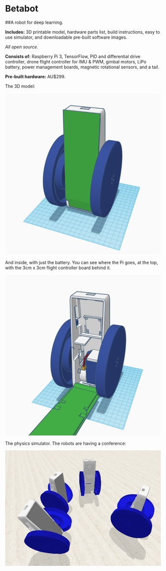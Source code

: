 # **Betabot**

##A robot for deep learning.

**Includes:** 3D printable model, hardware parts list, build instructions, easy to use simulator, and downloadable pre-built software images.

*All open source.*

**Consists of:** Raspberry Pi 3, TensorFlow, PID and differential drive controller, drone flight controller for IMU & PWM, gimbal motors, LiPo battery, power management boards, magnetic rotational sensors, and a tail.

**Pre-built hardware:** AU$299.


The 3D model:

![image](betabot1.png)


And inside, with just the battery. You can see where the Pi goes, at the top, with the 3cm x 3cm flight controller board behind it.

![image](betabot2.png)


The physics simulator. The robots are having a conference:

![image](shot2.png)

